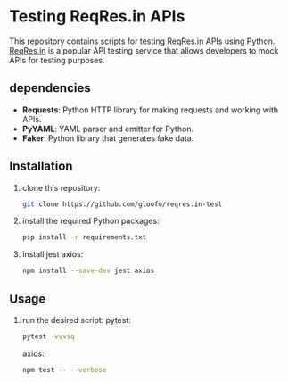 # Testing ReqRes.in APIs

This repository contains scripts for testing ReqRes.in APIs using Python. [ReqRes.in](https://reqres.in/) is a popular API testing service that allows developers to mock APIs for testing purposes.

## dependencies

- **Requests**: Python HTTP library for making requests and working with APIs.
- **PyYAML**: YAML parser and emitter for Python.
- **Faker**: Python library that generates fake data.

## Installation

1. clone this repository:

    ```bash
    git clone https://github.com/gloofo/reqres.in-test
    ```

2. install the required Python packages:

    ```bash
    pip install -r requirements.txt
    ```
3. install jest axios:

    ```bash
    npm install --save-dev jest axios
    ```

## Usage

1. run the desired script:
    pytest:
    ```bash
    pytest -vvvsq
    ```
    axios:
    ```bash
    npm test -- --verbose
    ```

